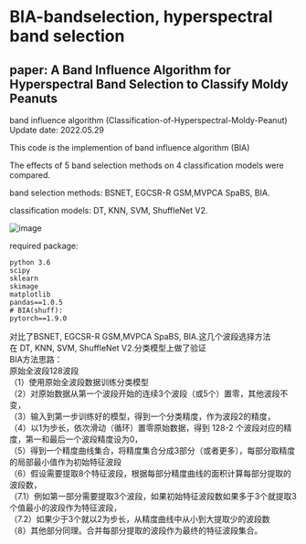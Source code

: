 # BIA-bandselection, hyperspectral band selection

## paper: A Band Influence Algorithm for Hyperspectral Band Selection to Classify Moldy Peanuts  
band influence algorithm (Classification-of-Hyperspectral-Moldy-Peanut)
Update date: 2022.05.29

This code is the implemention of band influence algorithm (BIA)


The effects of 5 band selection methods on 4 classification models were compared.

band selection methods: BSNET, EGCSR-R GSM,MVPCA SpaBS, BIA.

classification models: DT, KNN,  SVM, ShuffleNet V2.

![image](https://github.com/mepleleo/BIA-bandselection/blob/main/BIA_.png)


required package:

```
python 3.6
scipy
sklearn
skimage
matplotlib
pandas==1.0.5
# BIA(shuff):
pytorch==1.9.0
```

对比了BSNET, EGCSR-R GSM,MVPCA SpaBS, BIA.这几个波段选择方法  
在 DT, KNN,  SVM, ShuffleNet V2.分类模型上做了验证  
BIA方法思路：  
原始全波段128波段  
（1）使用原始全波段数据训练分类模型  
（2）对原始数据从第一个波段开始的连续3个波段（或5个）置零，其他波段不变，  
（3）输入到第一步训练好的模型，得到一个分类精度，作为波段2的精度，  
（4）以1为步长，依次滑动（循环）置零原始数据，得到 128-2 个波段对应的精度，第一和最后一个波段精度设为0，  
（5）得到一个精度曲线集合，将精度集合分成3部分（或者更多），每部分取精度的局部最小值作为初始特征波段  
（6）假设需要提取8个特征波段，根据每部分精度曲线的面积计算每部分提取的波段数，  
（7.1）例如第一部分需要提取3个波段，如果初始特征波段数如果多于3个就提取3个值最小的波段作为特征波段，  
（7.2）如果少于3个就以2为步长，从精度曲线中从小到大提取少的波段数  
（8）其他部分同理。合并每部分提取的波段作为最终的特征波段集合。  



